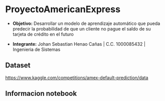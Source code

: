 # ProyectoAmericanExpress
+ **Objetivo:** Desarrollar un modelo de aprendizaje automático que pueda predecir la probabilidad de que un cliente no pague el saldo de su tarjeta de crédito en el futuro

+ **Integrante:** Johan Sebastian Henao Cañas | C.C. 1000085432 | Ingenieria de Sistemas

## Dataset
https://www.kaggle.com/competitions/amex-default-prediction/data

## Informacion notebook
